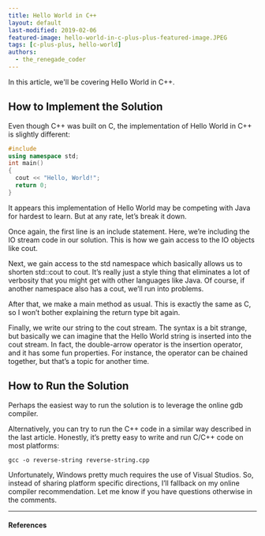```yaml
---
title: Hello World in C++
layout: default
last-modified: 2019-02-06
featured-image: hello-world-in-c-plus-plus-featured-image.JPEG
tags: [c-plus-plus, hello-world]
authors:
  - the_renegade_coder
---
```


In this article, we'll be covering Hello World in C++.

## How to Implement the Solution

Even though C++ was built on C, the implementation of Hello World in 
C++ is slightly different:

```c++
#include 
using namespace std;
int main()
{
  cout << "Hello, World!";
  return 0;
}
```

It appears this implementation of Hello World may be competing with 
Java for hardest to learn. But at any rate, let’s break it down.

Once again, the first line is an include statement. Here, we’re including 
the IO stream code in our solution. This is how we gain access to the 
IO objects like cout.

Next, we gain access to the std namespace which basically allows us to 
shorten std::cout to cout. It’s really just a style thing that eliminates 
a lot of verbosity that you might get with other languages like Java. 
Of course, if another namespace also has a cout, we’ll run into problems.

After that, we make a main method as usual. This is exactly the same as 
C, so I won’t bother explaining the return type bit again.

Finally, we write our string to the cout stream. The syntax is a bit 
strange, but basically we can imagine that the Hello World string is 
inserted into the cout stream. In fact, the double-arrow operator is 
the insertion operator, and it has some fun properties. For instance, 
the operator can be chained together, but that’s a topic for another time.

## How to Run the Solution

Perhaps the easiest way to run the solution is to leverage the online gdb 
compiler.

Alternatively, you can try to run the C++ code in a similar way described 
in the last article. Honestly, it’s pretty easy to write and run C/C++ code 
on most platforms:

```console
gcc -o reverse-string reverse-string.cpp
```

Unfortunately, Windows pretty much requires the use of Visual Studios. So, 
instead of sharing platform specific directions, I’ll fallback on my online 
compiler recommendation. Let me know if you have questions otherwise in the 
comments.

---

#### References

[^1]: J. Grifski, “Hello World in C++,” The Renegade Coder, 19-Mar-2018. [Online]. Available: <https://therenegadecoder.com/code/hello-world-in-c-plus-plus/>. [Accessed: 07-Feb-2019].
